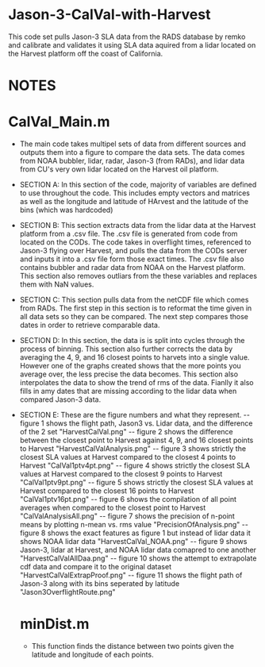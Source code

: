 # Jason-3-CalVal-with-Harvest
This code set pulls Jason-3 SLA data from the RADS database by remko and calibrate and validates it using SLA data aquired from a lidar located on the Harvest platform off the coast of California.

# NOTES

# CalVal_Main.m

- The main code takes multipel sets of data from different sources and outputs them into a figure to compare the data sets. The data comes from NOAA bubbler, lidar, radar, Jason-3 (from RADs), and lidar data from CU's very own lidar located on the Harvest oil platform.

- SECTION A: In this section of the code, majority of variables are defined to use throughout the code. This includes empty vectors and matrices as well as the longitude and       latitude of HArvest and the latitude of the bins (which was hardcoded)

- SECTION B: This section extracts data from the lidar data at the Harvest platform from a .csv file. The .csv file is generated from code from located on the CODs. The code takes in overflight times, referenced to Jason-3 flying over Harvest, and pulls the data from the CODs server and inputs it into a .csv file form those exact times. The .csv file also contains bubbler and radar data from NOAA on the Harvest platform. This section also removes outliars from the these variables and replaces them with NaN values.

- SECTION C: This section pulls data from the netCDF file which comes from RADs. The first step in this section is to reformat the time given in all data sets so they can be compared. The next step compares those dates in order to retrieve comparable data.

- SECTION D: In this section, the data is is split into cycles through the process of binning. This section also further corrects the data by averaging the 4, 9, and 16 closest points to harvets into a single value. However one of the graphs created shows that the more points you average over, the less precise the data becomes. This section also interpolates the data to show the trend of rms of the data. Fianlly it also fills in amy dates that are missing according to the lidar data when compared Jason-3 data.

- SECTION E: These are the figure numbers and what they represent.
  -- figure 1 shows the flight path, Jason3 vs. Lidar data, and the difference of the 2 set "HarvestCalVal.png"
  -- figure 2 shows the difference between the closest point to Harvest against 4, 9, and 16 closest points to Harvest "HarvestCalValAnalysis.png"
  -- figure 3 shows strictly the closest SLA values at Harvest compared to the closest 4 points to Harvest "CalVal1ptv4pt.png"
  -- figure 4 shows strictly the closest SLA values at Harvest compared to the closest 9 points to Harvest "CalVal1ptv9pt.png"
  -- figure 5 shows strictly the closest SLA values at Harvest compared to the closest 16 points to Harvest "CalVal1ptv16pt.png"
  -- figure 6 shows the compilation of all point averages when compared to the closest point to Harvest "CalValAnalysisAll.png"
  -- figure 7 shows the precision of n-point means by plotting n-mean vs. rms value "PrecisionOfAnalysis.png"
  -- figure 8 shows the exact features as figure 1 but instead of lidar data it shows NOAA lidar data "HarvestCalVal_NOAA.png"
  -- figure 9 shows Jason-3, lidar at Harvest, and NOAA lidar data comapred to one another "HarvestCalValAllDaa.png"
  -- figure 10 shows the attempt to extrapolate cdf data and compare it to the original dataset "HarvestCalValExtrapProof.png"
  -- figure 11 shows the flight path of Jason-3 along with its bins seperated by latitude "Jason3OverflightRoute.png"
  
  # minDist.m
  
  - This function finds the distance between two points given the latitude and longitude of each points.

